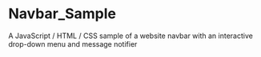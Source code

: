 # Navbar_Sample
A JavaScript / HTML / CSS sample of a website navbar with an interactive drop-down menu and message notifier